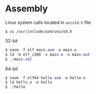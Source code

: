 # Assembly
Linux system calls located in `unistd.h` file
```
$ vi /usr/include/asm/unistd.h
```
32-bit
```as
$ nasm -f elf main.asm -o main.o 
$ ld -m elf_i386 -s main.o -o main.out
$ ./main.out
```
64-bit
```as
$ nasm -f elf64 hello.asm -o hello.o 
$ ld hello.o -o hello
$ ./hello
```